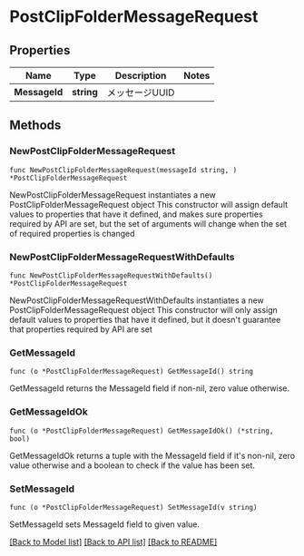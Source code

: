 # PostClipFolderMessageRequest

## Properties

Name | Type | Description | Notes
------------ | ------------- | ------------- | -------------
**MessageId** | **string** | メッセージUUID | 

## Methods

### NewPostClipFolderMessageRequest

`func NewPostClipFolderMessageRequest(messageId string, ) *PostClipFolderMessageRequest`

NewPostClipFolderMessageRequest instantiates a new PostClipFolderMessageRequest object
This constructor will assign default values to properties that have it defined,
and makes sure properties required by API are set, but the set of arguments
will change when the set of required properties is changed

### NewPostClipFolderMessageRequestWithDefaults

`func NewPostClipFolderMessageRequestWithDefaults() *PostClipFolderMessageRequest`

NewPostClipFolderMessageRequestWithDefaults instantiates a new PostClipFolderMessageRequest object
This constructor will only assign default values to properties that have it defined,
but it doesn't guarantee that properties required by API are set

### GetMessageId

`func (o *PostClipFolderMessageRequest) GetMessageId() string`

GetMessageId returns the MessageId field if non-nil, zero value otherwise.

### GetMessageIdOk

`func (o *PostClipFolderMessageRequest) GetMessageIdOk() (*string, bool)`

GetMessageIdOk returns a tuple with the MessageId field if it's non-nil, zero value otherwise
and a boolean to check if the value has been set.

### SetMessageId

`func (o *PostClipFolderMessageRequest) SetMessageId(v string)`

SetMessageId sets MessageId field to given value.



[[Back to Model list]](../README.md#documentation-for-models) [[Back to API list]](../README.md#documentation-for-api-endpoints) [[Back to README]](../README.md)


